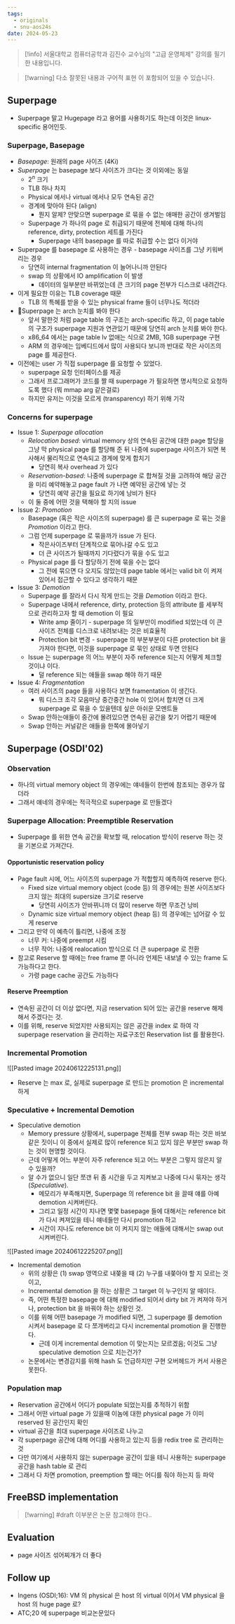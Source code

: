 ```yaml
---
tags:
  - originals
  - snu-aos24s
date: 2024-05-23
---
```

> [!info] 서울대학교 컴퓨터공학과 김진수 교수님의 "고급 운영체제" 강의를 필기한 내용입니다.

> [!warning] 다소 잘못된 내용과 구어적 표현 이 포함되어 있을 수 있습니다.

## Superpage

- Superpage 말고 Hugepage 라고 용어를 사용하기도 하는데 이것은 linux-specific 용어인듯.

### Superpage, Basepage

- *Basepage*: 원래의 page 사이즈 (4Ki)
- *Superpage* 는 basepage 보다 사이즈가 크다는 것 이외에는 동일
	- $2^{n}$ 크기
	- TLB 하나 차지
	- Physical 에서나 virtual 에서나 모두 연속된 공간
	- 경계에 맞아야 된다 (align)
		- 뭔지 알제? 안맞으면 superpage 로 묶을 수 없는 애매한 공간이 생겨벌임
	- Superpage 가 하나의 page 로 취급되기 때문에 전체에 대해 하나의 reference, dirty, protection 세트를 가진다
		- Superpage 내의 basepage 를 따로 취급할 수는 없다 이거야
- Superpage 를 basepage 로 사용하는 경우 - basepage 사이즈를 그냥 키워버리는 경우
	- 당연히 internal fragmentation 이 늘어나니까 안된다
	- swap 의 상황에서 IO amplification 이 발생
		- 데이터의 일부분만 바뀌었는데 큰 크기의 page 전부가 디스크로 내려간다.
- 이게 필요한 이유는 TLB coverage 때문
	- TLB 의 특혜를 받을 수 있는 physical frame 들이 너무나도 적더라
- Superpage 는 arch 눈치를 봐야 한다
	- 앞서 말한것 처럼 page table 의 구조는 arch-specific 하고, 이 page table 의 구조가 superpage 지원과 연관있기 때문에 당연히 arch 눈치를 봐야 한다.
	- x86_64 에서는 page table lv 없애는 식으로 2MB, 1GB superpage 구현
	- ARM 의 경우에는 임베디드에서 많이 사용되다 보니까 반대로 작은 사이즈의 page 를 제공한다.
- 이전에는 user 가 직접 superpage 를 요청할 수 있었다.
	- superpage 요청 인터페이스를 제공
	- 그래서 프로그래머가 코드를 짤 때 superpage 가 필요하면 명시적으로 요청하도록 했다 (뭐 mmap arg 같은걸로)
	- 하지만 유저는 이것을 모르게 (transparency) 하기 위해 기각

### Concerns for superpage

- Issue 1: *Superpage allocation*
	- *Relocation based*: virtual memory 상의 연속된 공간에 대한 page 할당을 그냥 막 physical page 를 할당해 준 뒤 나중에 superpage 사이즈가 되면 복사해서 물리적으로 연속되고 경계에 맞게 합치기
		- 당연히 복사 overhead 가 있다
	- *Reservation-based*: 나중에 superpage 로 합쳐질 것을 고려하여 해당 공간을 미리 예약해놓고 page fault 가 나면 예약된 공간에 넣는 것
		- 당연히 예약 공간을 필요로 하기에 낭비가 된다
	- 이 둘 중에 어떤 것을 택해야 할 지의 issue
- Issue 2: *Promotion*
	- Basepage (혹은 작은 사이즈의 superpage) 를 큰 superpage 로 묶는 것을 *Promotion* 이라고 한다.
	- 그럼 언제 superpage 로 묶을까가 issue 가 된다.
		- 작은사이즈부터 단계적으로 묶어나갈 수도 있고
		- 더 큰 사이즈가 될때까지 기다렸다가 묶을 수도 있고
	- Physical page 를 다 할당하기 전에 묶을 수는 없다
		- 그 전에 묶으면 다 오지도 않았는데 page table 에서는 valid bit 이 켜져 있어서 접근할 수 있다고 생각하기 때문
- Issue 3: *Demotion*
	- Superpage 를 잘라서 다시 작게 만드는 것을 *Demotion* 이라고 한다.
	- Superpage 내에서 reference, dirty, protection 등의 attribute 를 세부적으로 관리하고자 할 때 demotion 이 필요
		- Write amp 줄이기 - superpage 의 일부만이 modified 되었는데 이 큰 사이즈 전체를 디스크로 내려보내는 것은 비효율적
		- Protection bit 변경 - superpage 의 부분부분이 다른 protection bit 을 가져야 한다면, 이것을 superpage 로 묶인 상태로 두면 안된다
	- Issue 는 superpage 의 어느 부분이 자주 reference 되는지 어떻게 체크할 것이냐 이다.
		- 덜 reference 되는 애들을 swap 해야 하기 때문
- Issue 4: *Fragmentation*
	- 여러 사이즈의 page 들을 사용하다 보면 framentation 이 생긴다.
		- 뭐 디스크 조각 모음마냥 중간중간 hole 이 있어서 합치면 더 크게 superpage 로 묶을 수 있을텐데 싶은 아쉬운 모멘트들
	- Swap 안하는애들이 중간에 몰려있으면 연속된 공간을 찾기 어렵기 때문에
	- Swap 안하는 커널같은 애들을 한쪽에 몰아넣기

## Superpage (OSDI'02)

### Observation

- 하나의 virtual memory object 의 경우에는 얘네들이 한번에 참조되는 경우가 많더라
- 그래서 얘네의 경우에는 적극적으로 superpage 로 만들겠다

### Superpage Allocation: Preemptible Reservation

- Superpage 를 위한 연속 공간을 확보할 때, relocation 방식이 reserve 하는 것을 기본으로 가져간다.

#### Opportunistic reservation policy

- Page fault 시에, 어느 사이즈의 superpage 가 적합할지 예측하여 reserve 한다.
	- Fixed size virtual memory object (code 등) 의 경우에는 원본 사이즈보다 크지 않는 최대의 supersize 크기로 reserve
		- 당연히 사이즈가 안바뀌니까 더 많이 reserve 하면 무조건 낭비
	- Dynamic size virtual memory object (heap 등) 의 경우에는 넘어갈 수 있게 reserve
- 그리고 만약 이 예측이 틀리면, 나중에 조정
	- 너무 커: 나중에 preempt 시킴
	- 너무 작어: 나중에 realocation 방식으로 더 큰 superpage 로 전환
- 참고로 Reserve 할 때에는 free frame 뿐 아니라 언제든 내보낼 수 있는 frame 도 가능하다고 한다.
	- 가령 page cache 공간도 가능하다

#### Reserve Preemption

- 연속된 공간이 더 이상 없다면, 지금 reservation 되어 있는 공간을 reserve 해제해서 주겠다는 것.
- 이를 위해, reserve 되었지만 사용되지는 않은 공간을 index 로 하여 각 superpage reservation 을 관리하는 자료구조인 Reservation list 를 활용한다.

### Incremental Promotion

![[Pasted image 20240612225131.png]]

- Reserve 는 max 로, 실제로 superpage 로 만드는 promotion 은 incremental 하게

### Speculative + Incremental Demotion

- Speculative demotion
	- Memory pressure 상황에서, superpage 전체를 전부 swap 하는 것은 바보같은 짓이니 이 중에서 실제로 많이 reference 되고 있지 않은 부분만 swap 하는 것이 현명할 것이다.
	- 근데 어떻게 어느 부분이 자주 reference 되고 어느 부분은 그렇지 않은지 알 수 있을까?
	- 알 수가 없으니 일단 쪼갠 뒤 좀 시간을 두고 지켜보고 나중에 다시 묶자는 생각 (*Speculative*).
		- 메모리가 부족해지면, Superpage 의 reference bit 을 끌때 얘를 아예 demotion 시켜버린다.
		- 그리고 일정 시간이 지나면 몇몇 basepage 들에 대해서는 reference bit 가 다시 켜져있을 테니 얘네들만 다시 promotion 하고
		- 시간이 지나도 reference bit 이 켜지지 않는 애들에 대해서는 swap out 시켜버린다.

![[Pasted image 20240612225207.png]]

- Incremental demotion
	- 위의 상황은 (1) swap 영역으로 내쫒을 때 (2) 누구를 내쫒아야 할 지 모르는 것이고,
	- Incremental demotion 을 하는 상황은 그 target 이 누구인지 알 때이다.
	- 즉, 어떤 특정한 basepage 에 대해 modified 되어서 dirty bit 가 켜져야 하거나, protection bit 을 바꿔야 하는 상황인 것.
	- 이를 위해 어떤 basepage 가 modified 되면, 그 superpage 를 demotion 시켜서 basepage 로 다 쪼개버리고 다시 incremental promotion 을 진행한다.
		- 근데 이게 incremental demotion 이 맞는지는 모르겠음; 이것도 그냥 speculative demotion 으로 치는건가?
	- 논문에서는 변경감지를 위해 hash 도 언급하지만 구현 오버헤드가 커서 사용은 못한다.

### Population map

- Reservation 공간에서 어디가 populate 되었는지를 추적하기 위함
- 그래서 어떤 virtual page 가 있을때 이놈에 대한 physical page 가 이미 reserved 된 공간인지 확인
- virtual 공간을 최대 superpage 사이즈로 나누고
- 각 superpage 공간에 대해 어디를 사용하고 있는지 등을 redix tree 로 관리하는 것
- 다만 여기에서 사용하지 않는 superpage 공간이 있을 테니 사용하는 superpage 공간을 hash table 로 관리
- 그래서 다 차면 promotion, preemption 할 때는 어디를 줘야 하는지 등 파악

## FreeBSD implementation

> [!warning] #draft 이부분은 논문 참고해야 한다..

## Evaluation

- page 사이즈 섞어찌개가 더 좋다

## Follow up

- Ingens (OSDI;16): VM 의 physical 은 host 의 virtual 이어서 VM physical 을 host 의 huge page 로?
- ATC;20 에 superpage 비교논문있다